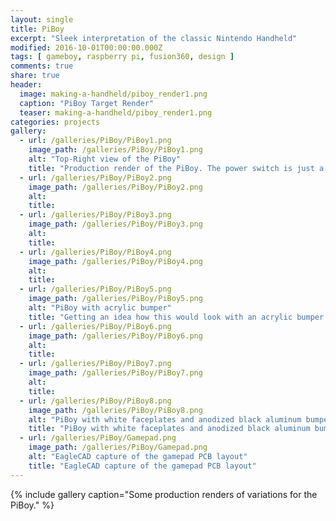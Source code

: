 ```yaml
---
layout: single
title: PiBoy
excerpt: "Sleek interpretation of the classic Nintendo Handheld"
modified: 2016-10-01T00:00:00.000Z
tags: [ gameboy, raspberry pi, fusion360, design ]
comments: true
share: true
header:
  image: making-a-handheld/piboy_render1.png
  caption: "PiBoy Target Render"
  teaser: making-a-handheld/piboy_render1.png
categories: projects
gallery:
  - url: /galleries/PiBoy/PiBoy1.png
    image_path: /galleries/PiBoy/PiBoy1.png
    alt: "Top-Right view of the PiBoy"
    title: "Production render of the PiBoy. The power switch is just a placeholder for now."
  - url: /galleries/PiBoy/PiBoy2.png
    image_path: /galleries/PiBoy/PiBoy2.png
    alt:
    title:
  - url: /galleries/PiBoy/PiBoy3.png
    image_path: /galleries/PiBoy/PiBoy3.png
    alt:
    title:
  - url: /galleries/PiBoy/PiBoy4.png
    image_path: /galleries/PiBoy/PiBoy4.png
    alt:
    title:
  - url: /galleries/PiBoy/PiBoy5.png
    image_path: /galleries/PiBoy/PiBoy5.png
    alt: "PiBoy with acrylic bumper"
    title: "Getting an idea how this would look with an acrylic bumper."
  - url: /galleries/PiBoy/PiBoy6.png
    image_path: /galleries/PiBoy/PiBoy6.png
    alt:
    title:
  - url: /galleries/PiBoy/PiBoy7.png
    image_path: /galleries/PiBoy/PiBoy7.png
    alt:
    title:  
  - url: /galleries/PiBoy/PiBoy8.png
    image_path: /galleries/PiBoy/PiBoy8.png
    alt: "PiBoy with white faceplates and anodized black aluminum bumpers"
    title: "PiBoy with white faceplates and anodized black aluminum bumpers"
  - url: /galleries/PiBoy/Gamepad.png
    image_path: /galleries/PiBoy/Gamepad.png
    alt: "EagleCAD capture of the gamepad PCB layout"
    title: "EagleCAD capture of the gamepad PCB layout"
---
```


{% include gallery caption="Some production renders of variations for the PiBoy." %}

